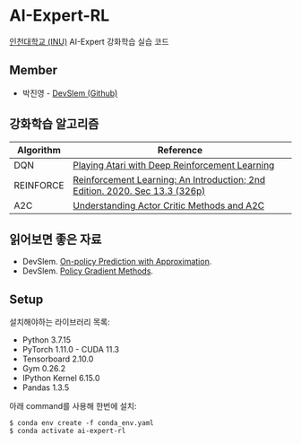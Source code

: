 # AI-Expert-RL

[인천대학교 (INU)](https://www.inu.ac.kr) AI-Expert 강화학습 실습 코드

## Member

* 박진영 - [DevSlem (Github)](https://github.com/DevSlem)

## 강화학습 알고리즘

|Algorithm|Reference|
|---|---|
|DQN|[Playing Atari with Deep Reinforcement Learning](https://arxiv.org/abs/1312.5602)|
|REINFORCE|[Reinforcement Learning: An Introduction; 2nd Edition. 2020. Sec 13.3 (326p)](http://www.incompleteideas.net/book/the-book-2nd.html)|
|A2C|[Understanding Actor Critic Methods and A2C](https://towardsdatascience.com/understanding-actor-critic-methods-931b97b6df3f)|

## 읽어보면 좋은 자료

* DevSlem. [On-policy Prediction with Approximation](https://devslem.github.io/reinforcement-learning/rl-fundamental/on-policy-prediction-with-approximation/).
* DevSlem. [Policy Gradient Methods](https://devslem.github.io/reinforcement-learning/rl-fundamental/policy-gradient-methods/).

## Setup

설치해야하는 라이브러리 목록:

* Python 3.7.15
* PyTorch 1.11.0 - CUDA 11.3
* Tensorboard 2.10.0
* Gym 0.26.2
* IPython Kernel 6.15.0
* Pandas 1.3.5

아래 command를 사용해 한번에 설치:

```
$ conda env create -f conda_env.yaml
$ conda activate ai-expert-rl
```